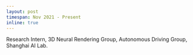 ```yaml
---
layout: post
timespan: Nov 2021 - Present
inline: true
---
```


Research Intern, 3D Neural Rendering Group, Autonomous Driving Group, Shanghai AI Lab.